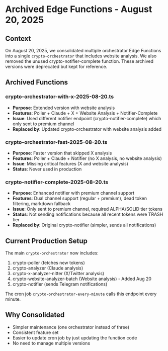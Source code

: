# Archived Edge Functions - August 20, 2025

## Context
On August 20, 2025, we consolidated multiple orchestrator Edge Functions into a single `crypto-orchestrator` that includes website analysis. We also removed the unused crypto-notifier-complete function. These archived versions were deprecated but kept for reference.

## Archived Functions

### crypto-orchestrator-with-x-2025-08-20.ts
- **Purpose**: Extended version with website analysis
- **Features**: Poller + Claude + X + Website Analysis + Notifier-Complete
- **Issue**: Used different notifier endpoint (crypto-notifier-complete) which only sent to premium channel
- **Replaced by**: Updated crypto-orchestrator with website analysis added

### crypto-orchestrator-fast-2025-08-20.ts
- **Purpose**: Faster version that skipped X analysis
- **Features**: Poller + Claude + Notifier (no X analysis, no website analysis)
- **Issue**: Missing critical features (X and website analysis)
- **Status**: Never used in production

### crypto-notifier-complete-2025-08-20.ts
- **Purpose**: Enhanced notifier with premium channel support
- **Features**: Dual channel support (regular + premium), dead token filtering, markdown fallback
- **Issue**: Only sent to premium channel, required ALPHA/SOLID tier tokens
- **Status**: Not sending notifications because all recent tokens were TRASH tier
- **Replaced by**: Original crypto-notifier (simpler, sends all notifications)

## Current Production Setup
The main `crypto-orchestrator` now includes:
1. crypto-poller (fetches new tokens)
2. crypto-analyzer (Claude analysis)
3. crypto-x-analyzer-nitter (X/Twitter analysis)
4. crypto-website-analyzer-batch (Website analysis) - Added Aug 20
5. crypto-notifier (sends Telegram notifications)

The cron job `crypto-orchestrator-every-minute` calls this endpoint every minute.

## Why Consolidated
- Simpler maintenance (one orchestrator instead of three)
- Consistent feature set
- Easier to update cron job by just updating the function code
- No need to manage multiple versions